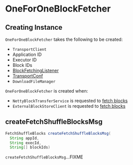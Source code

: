 # OneForOneBlockFetcher

## Creating Instance

`OneForOneBlockFetcher` takes the following to be created:

* <span id="client"> `TransportClient`
* <span id="appId"> Application ID
* <span id="execId"> Executor ID
* <span id="blockIds"> Block IDs
* <span id="listener"> [BlockFetchingListener](../core/BlockFetchingListener.md)
* <span id="transportConf"> [TransportConf](../network/TransportConf.md)
* <span id="downloadFileManager"> `DownloadFileManager`

`OneForOneBlockFetcher` is created when:

* `NettyBlockTransferService` is requested to [fetch blocks](NettyBlockTransferService.md#fetchBlocks)
* `ExternalBlockStoreClient` is requested to [fetch blocks](ExternalBlockStoreClient.md#fetchBlocks)

## <span id="createFetchShuffleBlocksMsg"> createFetchShuffleBlocksMsg

```java
FetchShuffleBlocks createFetchShuffleBlocksMsg(
  String appId,
  String execId,
  String[] blockIds)
```

`createFetchShuffleBlocksMsg`...FIXME
